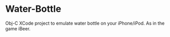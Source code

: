Water-Bottle
============

Obj-C XCode project to emulate water bottle on your iPhone/iPod. As in the game iBeer.
